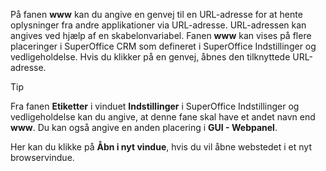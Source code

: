 <!-- markdownlint-disable-file MD041 -->
På fanen **www** kan du angive en genvej til en URL-adresse for at hente oplysninger fra andre applikationer via URL-adresse. URL-adressen kan angives ved hjælp af en skabelonvariabel. Fanen **www** kan vises på flere placeringer i SuperOffice CRM som defineret i SuperOffice Indstillinger og vedligeholdelse. Hvis du klikker på en genvej, åbnes den tilknyttede URL-adresse.

> [!TIP]
> Fra fanen **Etiketter** i vinduet **Indstillinger** i SuperOffice Indstillinger og vedligeholdelse kan du angive, at denne fane skal have et andet navn end **www**. Du kan også angive en anden placering i **GUI - Webpanel**.

Her kan du klikke på **Åbn i nyt vindue**, hvis du vil åbne webstedet i et nyt browservindue.
